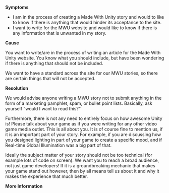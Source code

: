 

**Symptoms**


- I am in the process of creating a Made With Unity story and would to like to know if there is anything that would hinder its acceptance to the site.
- I want to write for the MWU website and would like to know if there is any information that is unwanted in my story.



**Cause**



You want to write/are in the process of writing an article for the Made With Unity website. You know what you should include, but have been wondering if there is anything that should not be included.



We want to have a standard across the site for our MWU stories, so there are certain things that will not be accepted.



**Resolution**



We would advise anyone writing a MWU story not to submit anything in the form of a marketing pamphlet, spam, or bullet point lists. Basically, ask yourself “would I want to read this?”



Furthermore, there is not any need to entirely focus on how awesome Unity is! Please talk about your game as if you were writing for any other video game media outlet. This is all about you. It is of course fine to mention us, if it is an important part of your story. For example, if you are discussing how you designed lighting in part of your game to create a specific mood, and if Real-time Global Illumination was a big part of that.



Ideally the subject matter of your story should not be too technical (for example lots of code on screen). We want you to reach a broad audience, not just game developers! If it is a groundbreaking mechanic that makes your game stand out however, then by all means tell us about it and why it makes the experience that much better.



**More Information**






